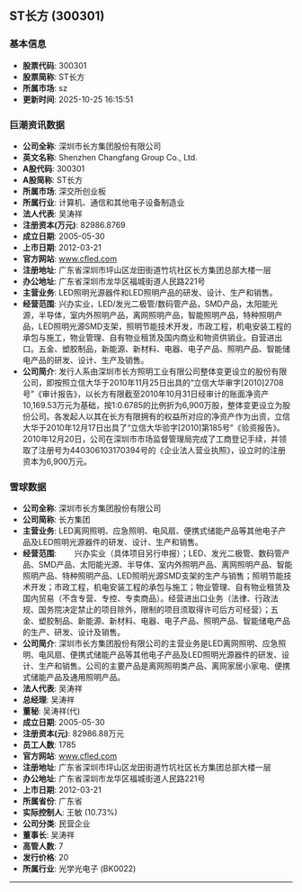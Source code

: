 ## ST长方 (300301)

### 基本信息

- **股票代码**: 300301
- **股票简称**: ST长方
- **所属市场**: sz
- **更新时间**: 2025-10-25 16:15:51

### 巨潮资讯数据

- **公司全称**: 深圳市长方集团股份有限公司
- **英文名称**: Shenzhen Changfang Group Co., Ltd.
- **A股代码**: 300301
- **A股简称**: ST长方
- **所属市场**: 深交所创业板
- **所属行业**: 计算机、通信和其他电子设备制造业
- **法人代表**: 吴涛祥
- **注册资本(万元)**: 82986.8769
- **成立日期**: 2005-05-30
- **上市日期**: 2012-03-21
- **官方网站**: www.cfled.com
- **注册地址**: 广东省深圳市坪山区龙田街道竹坑社区长方集团总部大楼一层
- **办公地址**: 广东省深圳市龙华区福城街道人民路221号
- **主营业务**: LED照明光源器件和LED照明产品的研发、设计、生产和销售。
- **经营范围**: 兴办实业，LED/发光二极管/数码管产品，SMD产品，太阳能光源，半导体，室内外照明产品，离网照明产品，智能照明产品，特种照明产品，LED照明光源SMD支架，照明节能技术开发，市政工程，机电安装工程的承包与施工，物业管理、自有物业租赁及国内商业和物资供销业。自营进出口。五金、塑胶制品，新能源、新材料、电器、电子产品、照明产品、智能储电产品的研发、设计、生产及销售。
- **公司简介**: 发行人系由深圳市长方照明工业有限公司整体变更设立的股份有限公司，即按照立信大华于2010年11月25日出具的“立信大华审字[2010]2708号”《审计报告》，以长方有限截至2010年10月31日经审计的账面净资产10,169.53万元为基础，按1:0.6785的比例折为6,900万股，整体变更设立为股份公司。各发起人以其在长方有限拥有的权益所对应的净资产作为出资，立信大华于2010年12月17日出具了“立信大华验字[2010]第185号”《验资报告》。2010年12月20日，公司在深圳市市场监督管理局完成了工商登记手续，并领取了注册号为440306103170394号的《企业法人营业执照》，设立时的注册资本为6,900万元。

### 雪球数据

- **公司全称**: 深圳市长方集团股份有限公司
- **公司简称**: 长方集团
- **主营业务**: LED离网照明、应急照明、电风扇、便携式储能产品等其他电子产品及LED照明光源器件的研发、设计、生产和销售。
- **经营范围**: 　　兴办实业（具体项目另行申报）；LED、发光二极管、数码管产品、SMD产品、太阳能光源、半导体、室内外照明产品、离网照明产品、智能照明产品、特种照明产品、LED照明光源SMD支架的生产与销售；照明节能技术开发；市政工程，机电安装工程的承包与施工；物业管理、自有物业租赁及国内贸易（不含专营、专控、专卖商品）。经营进出口业务（法律、行政法规、国务院决定禁止的项目除外，限制的项目须取得许可后方可经营）；五金、塑胶制品、新能源、新材料、电器、电子产品、照明产品、智能储电产品的生产、研发、设计及销售。
- **公司简介**: 深圳市长方集团股份有限公司的主营业务是LED离网照明、应急照明、电风扇、便携式储能产品等其他电子产品及LED照明光源器件的研发、设计、生产和销售。公司的主要产品是离网照明类产品、离网家居小家电、便携式储能产品及通用照明产品。
- **法人代表**: 吴涛祥
- **总经理**: 吴涛祥
- **董秘**: 吴涛祥(代)
- **成立日期**: 2005-05-30
- **注册资本(元)**: 82986.88万元
- **员工人数**: 1785
- **官方网站**: www.cfled.com
- **注册地址**: 广东省深圳市坪山区龙田街道竹坑社区长方集团总部大楼一层
- **办公地址**: 广东省深圳市龙华区福城街道人民路221号
- **上市日期**: 2012-03-21
- **所属省份**: 广东省
- **实际控制人**: 王敏 (10.73%)
- **公司分类**: 民营企业
- **董事长**: 吴涛祥
- **高管人数**: 7
- **发行价格**: 20
- **所属行业**: 光学光电子 (BK0022)

---